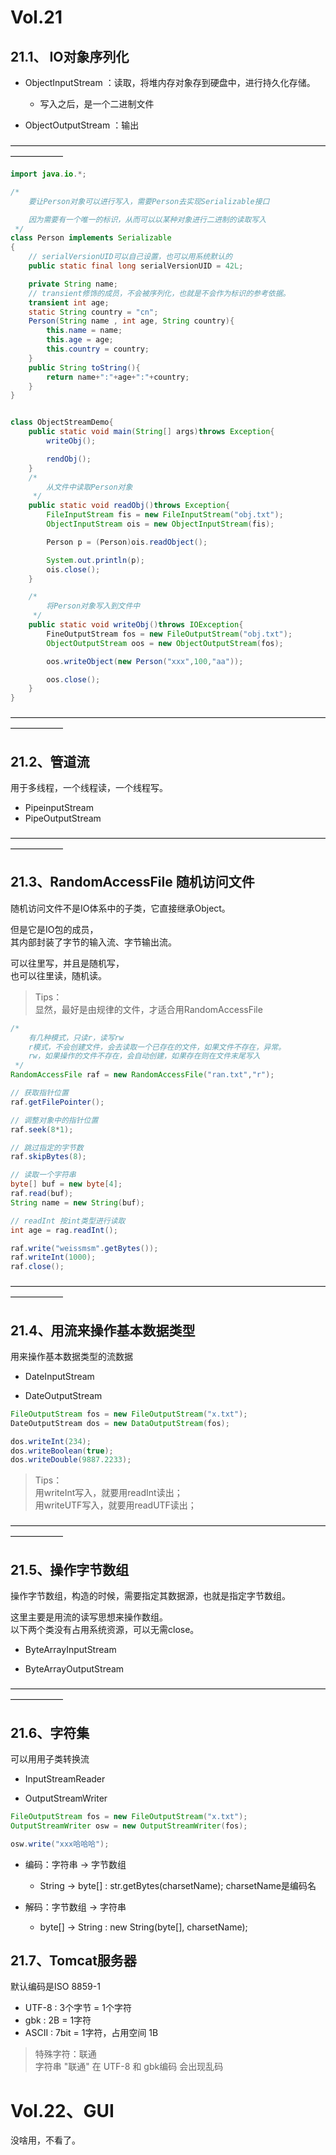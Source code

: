 # Vol.21

## 21.1、 IO对象序列化

- ObjectInputStream ：读取，将堆内存对象存到硬盘中，进行持久化存储。
    - 写入之后，是一个二进制文件

- ObjectOutputStream ：输出

——————————————————————————————————————————      

```java
import java.io.*;

/*
    要让Person对象可以进行写入，需要Person去实现Serializable接口

    因为需要有一个唯一的标识，从而可以以某种对象进行二进制的读取写入
 */
class Person implements Serializable
{
    // serialVersionUID可以自己设置，也可以用系统默认的
    public static final long serialVersionUID = 42L;

    private String name;
    // transient修饰的成员，不会被序列化，也就是不会作为标识的参考依据。
    transient int age;
    static String country = "cn";
    Person(String name , int age, String country){
        this.name = name;
        this.age = age;
		this.country = country;
    }
    public String toString(){
		return name+":"+age+":"+country;
	}
}


class ObjectStreamDemo{
    public static void main(String[] args)throws Exception{
        writeObj();

        rendObj();
    }
    /*
        从文件中读取Person对象
     */
    public static void readObj()throws Exception{
        FileInputStream fis = new FileInputStream("obj.txt");
        ObjectInputStream ois = new ObjectInputStream(fis);

        Person p = (Person)ois.readObject();

        System.out.println(p);
        ois.close();
    }

    /*
        将Person对象写入到文件中
     */
    public static void writeObj()throws IOException{
        FineOutputStream fos = new FileOutputStream("obj.txt");
        ObjectOutputStream oos = new ObjectOutputStream(fos);

        oos.writeObject(new Person("xxx",100,"aa"));

        oos.close();
    }
}
```
——————————————————————————————————————————      

## 21.2、管道流

用于多线程，一个线程读，一个线程写。

- PipeinputStream
- PipeOutputStream

——————————————————————————————————————————      

## 21.3、RandomAccessFile 随机访问文件

随机访问文件不是IO体系中的子类，它直接继承Object。

但是它是IO包的成员，    
其内部封装了字节的输入流、字节输出流。  

可以往里写，并且是随机写，  
也可以往里读，随机读。  

> Tips：    
> 显然，最好是由规律的文件，才适合用RandomAccessFile    

```java
/*
    有几种模式，只读r，读写rw
    r模式，不会创建文件，会去读取一个已存在的文件，如果文件不存在，异常。
    rw，如果操作的文件不存在，会自动创建，如果存在则在文件末尾写入
 */
RandomAccessFile raf = new RandomAccessFile("ran.txt","r");

// 获取指针位置
raf.getFilePointer();

// 调整对象中的指针位置
raf.seek(8*1);

// 跳过指定的字节数
raf.skipBytes(8);

// 读取一个字符串
byte[] buf = new byte[4];
raf.read(buf);
String name = new String(buf);

// readInt 按int类型进行读取
int age = rag.readInt();

raf.write("weissmsm".getBytes());
raf.writeInt(1000);
raf.close();
```
——————————————————————————————————————————      

## 21.4、用流来操作基本数据类型

用来操作基本数据类型的流数据
- DateInputStream

- DateOutputStream

```java
FileOutputStream fos = new FileOutputStream("x.txt");
DateOutputStream dos = new DataOutputStream(fos);

dos.writeInt(234);
dos.writeBoolean(true);
dos.writeDouble(9887.2233);
```

> Tips：    
> 用writeInt写入，就要用readInt读出；   
> 用writeUTF写入，就要用readUTF读出；   

——————————————————————————————————————————      

## 21.5、操作字节数组

操作字节数组，构造的时候，需要指定其数据源，也就是指定字节数组。    

这里主要是用流的读写思想来操作数组。    
以下两个类没有占用系统资源，可以无需close。     

- ByteArrayInputStream

- ByteArrayOutputStream

——————————————————————————————————————————      

## 21.6、字符集

可以用用子类转换流

- InputStreamReader

- OutputStreamWriter

```java
FileOutputStream fos = new FileOutputStream("x.txt");
OutputStreamWriter osw = new OutputStreamWriter(fos);

osw.write("xxx哈哈哈");
```

- 编码：字符串 → 字节数组
    - String → byte[] : str.getBytes(charsetName); charsetName是编码名

- 解码：字节数组 → 字符串
    - byte[] → String : new String(byte[], charsetName);

## 21.7、Tomcat服务器

默认编码是ISO 8859-1

- UTF-8 : 3个字节 = 1个字符
- gbk : 2B = 1字符
- ASCII : 7bit = 1字符，占用空间 1B

> 特殊字符：联通    
> 字符串 "联通" 在 UTF-8 和 gbk编码 会出现乱码  

# Vol.22、GUI

没啥用，不看了。